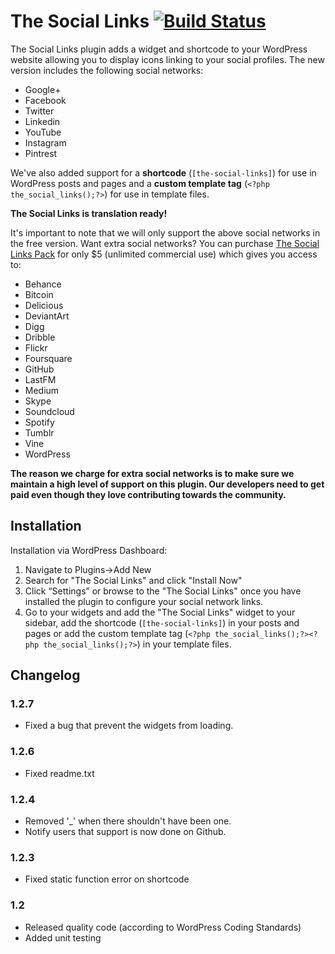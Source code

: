 # The Social Links [![Build Status](https://travis-ci.org/DigitalLeap/the-social-links.svg?branch=master)](https://travis-ci.org/DigitalLeap/the-social-links)

The Social Links plugin adds a widget and shortcode to your WordPress website allowing you to display icons linking to your social profiles. The new version includes the following social networks:

* Google+
* Facebook
* Twitter
* Linkedin
* YouTube
* Instagram
* Pintrest

We've also added support for a **shortcode** (`[the-social-links]`) for use in WordPress posts and pages and a **custom template tag** (`<?php the_social_links();?>`) for use in template files.

**The Social Links is translation ready!**

It's important to note that we will only support the above social networks in the free version. Want extra social networks? You can purchase [The Social Links Pack](https://digitalleap.co.za/wordpress/plugins/social-links/the-social-links-pack/) for only $5 (unlimited commercial use) which gives you access to:

* Behance
* Bitcoin
* Delicious
* DeviantArt
* Digg
* Dribble
* Flickr
* Foursquare
* GitHub
* LastFM
* Medium
* Skype
* Soundcloud
* Spotify
* Tumblr
* Vine
* WordPress

**The reason we charge for extra social networks is to make sure we maintain a high level of support on this plugin. Our developers need to get paid even though they love contributing towards the community.**


## Installation

Installation via WordPress Dashboard:

1. Navigate to Plugins->Add New
2. Search for "The Social Links" and click "Install Now"
3. Click “Settings” or browse to the "The Social Links" once you have installed the plugin to configure your social network links.
4. Go to your widgets and add the "The Social Links" widget to your sidebar, add the shortcode (`[the-social-links]`) in your posts and pages or add the custom template tag (`<?php the_social_links();?><?php the_social_links();?>`) in your template files.

## Changelog

### 1.2.7
* Fixed a bug that prevent the widgets from loading.

### 1.2.6
* Fixed readme.txt

### 1.2.4
* Removed '_' when there shouldn't have been one.
* Notify users that support is now done on Github.

### 1.2.3
* Fixed static function error on shortcode

### 1.2
* Released quality code (according to WordPress Coding Standards)
* Added unit testing